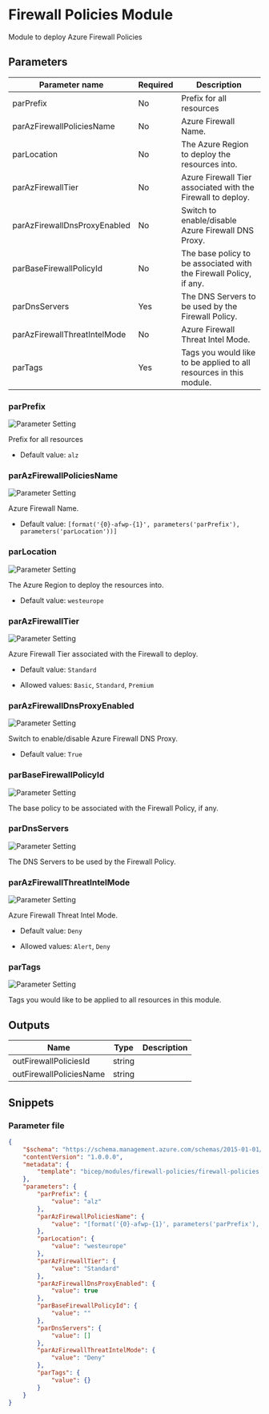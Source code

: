 # Firewall Policies Module

Module to deploy Azure Firewall Policies

## Parameters

Parameter name | Required | Description
-------------- | -------- | -----------
parPrefix      | No       | Prefix for all resources
parAzFirewallPoliciesName | No       | Azure Firewall Name.
parLocation    | No       | The Azure Region to deploy the resources into.
parAzFirewallTier | No       | Azure Firewall Tier associated with the Firewall to deploy.
parAzFirewallDnsProxyEnabled | No       | Switch to enable/disable Azure Firewall DNS Proxy.
parBaseFirewallPolicyId | No       | The base policy to be associated with the Firewall Policy, if any.
parDnsServers  | Yes      | The DNS Servers to be used by the Firewall Policy.
parAzFirewallThreatIntelMode | No       | Azure Firewall Threat Intel Mode.
parTags        | Yes      | Tags you would like to be applied to all resources in this module.

### parPrefix

![Parameter Setting](https://img.shields.io/badge/parameter-optional-green?style=flat-square)

Prefix for all resources

- Default value: `alz`

### parAzFirewallPoliciesName

![Parameter Setting](https://img.shields.io/badge/parameter-optional-green?style=flat-square)

Azure Firewall Name.

- Default value: `[format('{0}-afwp-{1}', parameters('parPrefix'), parameters('parLocation'))]`

### parLocation

![Parameter Setting](https://img.shields.io/badge/parameter-optional-green?style=flat-square)

The Azure Region to deploy the resources into.

- Default value: `westeurope`

### parAzFirewallTier

![Parameter Setting](https://img.shields.io/badge/parameter-optional-green?style=flat-square)

Azure Firewall Tier associated with the Firewall to deploy.

- Default value: `Standard`

- Allowed values: `Basic`, `Standard`, `Premium`

### parAzFirewallDnsProxyEnabled

![Parameter Setting](https://img.shields.io/badge/parameter-optional-green?style=flat-square)

Switch to enable/disable Azure Firewall DNS Proxy.

- Default value: `True`

### parBaseFirewallPolicyId

![Parameter Setting](https://img.shields.io/badge/parameter-optional-green?style=flat-square)

The base policy to be associated with the Firewall Policy, if any.

### parDnsServers

![Parameter Setting](https://img.shields.io/badge/parameter-required-orange?style=flat-square)

The DNS Servers to be used by the Firewall Policy.

### parAzFirewallThreatIntelMode

![Parameter Setting](https://img.shields.io/badge/parameter-optional-green?style=flat-square)

Azure Firewall Threat Intel Mode.

- Default value: `Deny`

- Allowed values: `Alert`, `Deny`

### parTags

![Parameter Setting](https://img.shields.io/badge/parameter-required-orange?style=flat-square)

Tags you would like to be applied to all resources in this module.

## Outputs

Name | Type | Description
---- | ---- | -----------
outFirewallPoliciesId | string |
outFirewallPoliciesName | string |

## Snippets

### Parameter file

```json
{
    "$schema": "https://schema.management.azure.com/schemas/2015-01-01/deploymentParameters.json#",
    "contentVersion": "1.0.0.0",
    "metadata": {
        "template": "bicep/modules/firewall-policies/firewall-policies.json"
    },
    "parameters": {
        "parPrefix": {
            "value": "alz"
        },
        "parAzFirewallPoliciesName": {
            "value": "[format('{0}-afwp-{1}', parameters('parPrefix'), parameters('parLocation'))]"
        },
        "parLocation": {
            "value": "westeurope"
        },
        "parAzFirewallTier": {
            "value": "Standard"
        },
        "parAzFirewallDnsProxyEnabled": {
            "value": true
        },
        "parBaseFirewallPolicyId": {
            "value": ""
        },
        "parDnsServers": {
            "value": []
        },
        "parAzFirewallThreatIntelMode": {
            "value": "Deny"
        },
        "parTags": {
            "value": {}
        }
    }
}
```
